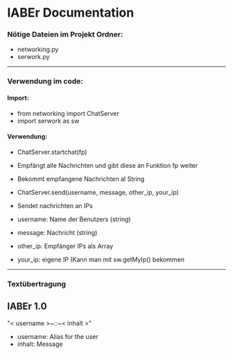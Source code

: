 # lABEr Documentation

### Nötige Dateien im Projekt Ordner:
 * networking.py
 * serwork.py

---

### Verwendung im code:
#### Import:
 * from networking import ChatServer
 * import serwork as sw

#### Verwendung:
 * ChatServer.startchat(fp)
  * Empfängt alle Nachrichten und gibt diese an Funktion fp weiter
  * Bekommt empfangene Nachrichten al String



 * ChatServer.send(username, message, other_ip, your_ip)
  * Sendet nachrichten an IPs
  * username: Name der Benutzers (string)
  * message: Nachricht (string)
  * other_ip: Empfänger IPs als Array
  * your_ip: eigene IP (Kann man mit sw.getMyIp() bekommen
----

### Textübertragung
## lABEr 1.0
"< username >~::~< inhalt >"
 * username: Alias for the user
 * inhalt: Message
